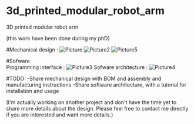 # 3d_printed_modular_robot_arm
3D printed modular robot arm 

(this work have been done during my phD) 

#Mechanical design : 
![Picture](https://github.com/user-attachments/assets/46e53304-b969-49da-a5c5-e2097ec981aa)
![Picture2](https://github.com/user-attachments/assets/96e07148-48d6-4140-9b6c-073e77c9c336)
![Picture5](https://github.com/user-attachments/assets/c4a22e53-2074-4df3-8e2e-838535b02979)


#Sofware  
Programming interface : ![Picture3](https://github.com/user-attachments/assets/779cf3c2-9384-48fb-a5dd-693f03d5a53c)
Sofware architecture :  ![Picture4](https://github.com/user-attachments/assets/d3d3b20f-e454-4126-8acf-ff09e9e7bac2)


#TODO:
-Share mechanical design with BOM and assembly and manufacturing instructions
-Share software architecture, with a tutorial for installation and usage


(I'm actually working on another project and don't have the time yet to share more details about the design. Please feel free to contact me directly if you are interested and want more details.) 
